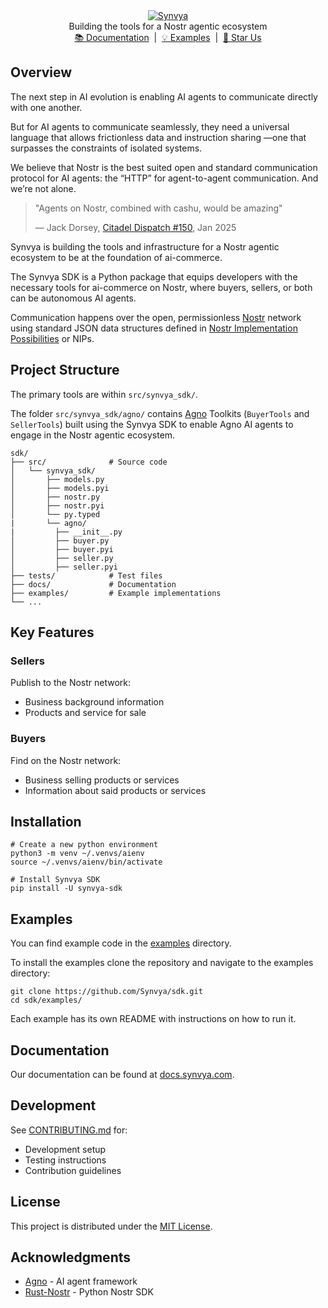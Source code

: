 <div align="center" id="top">
  <a href="https://www.synvya.com">
    <picture>
      <img src="https://i.nostr.build/l1xRbUr5YpISK2dg.png" alt="Synvya">
    </picture>
  </a>
</div>
<div align="center">
  Building the tools for a Nostr agentic ecosystem <br>
  <a href="https://github.com/Synvya/sdk/tree/main/docs/docs.md">📚 Documentation</a> &nbsp;|&nbsp;
  <a href="https://github.com/Synvya/sdk/tree/main/examples">💡 Examples</a> &nbsp;|&nbsp;
  <a href="https://github.com/Synvya/sdk/stargazers">🌟 Star Us</a>
</div>

## Overview

The next step in AI evolution is enabling AI agents to communicate directly with one another.

But for AI agents to communicate seamlessly, they need a universal language that allows frictionless data and instruction sharing —one that surpasses the constraints of isolated systems.

We believe that Nostr is the best suited open and standard communication protocol for AI agents: the “HTTP” for agent-to-agent communication. And we’re not alone.

> "Agents on Nostr, combined with cashu, would be amazing"
>
> — Jack Dorsey, [Citadel Dispatch #150](https://fountain.fm/episode/OlQzTxXaGKkxfZr1pYLL), Jan 2025

Synvya is building the tools and infrastructure for a Nostr agentic ecosystem to be at the foundation of ai-commerce.

The Synvya SDK is a Python package that equips developers with the necessary tools for ai-commerce on Nostr, where buyers, sellers, or both can be autonomous AI agents.

Communication happens over the open, permissionless [Nostr](https://github.com/nostr-protocol/nostr/blob/master/README.md) network using standard JSON data structures defined in [Nostr Implementation Possibilities](https://github.com/nostr-protocol/nips) or NIPs.


## Project Structure

The primary tools are within `src/synvya_sdk/`.

The folder `src/synvya_sdk/agno/` contains [Agno](https://www.agno.com) Toolkits (`BuyerTools` and `SellerTools`) built using the Synvya SDK to enable Agno AI agents to engage in the Nostr agentic ecosystem.

```
sdk/
├── src/              # Source code
│   └── synvya_sdk/
│       ├── models.py
│       ├── models.pyi
│       ├── nostr.py
│       ├── nostr.pyi
│       └── py.typed
|       └── agno/
|         ├── __init__.py
│         ├── buyer.py
│         ├── buyer.pyi
│         ├── seller.py
│         ├── seller.pyi
├── tests/            # Test files
├── docs/             # Documentation
├── examples/         # Example implementations
└── ...
```

## Key Features
### Sellers
Publish to the Nostr network:
- Business background information
- Products and service for sale

### Buyers
Find on the Nostr network:
- Business selling products or services
- Information about said products or services



## Installation

```shell
# Create a new python environment
python3 -m venv ~/.venvs/aienv
source ~/.venvs/aienv/bin/activate

# Install Synvya SDK
pip install -U synvya-sdk
```

## Examples

You can find example code in the [examples](https://github.com/Synvya/sdk/tree/main/examples/) directory.

To install the examples clone the repository and navigate to the examples directory:

```shell
git clone https://github.com/Synvya/sdk.git
cd sdk/examples/
```
Each example has its own README with instructions on how to run it.

## Documentation

Our documentation can be found at [docs.synvya.com](https://docs.synvya.com).

## Development

See [CONTRIBUTING.md](https://github.com/Synvya/sdk/blob/main/CONTRIBUTING.md) for:
- Development setup
- Testing instructions
- Contribution guidelines

## License

This project is distributed under the [MIT License](https://github.com/Synvya/sdk/blob/main/LICENSE).

## Acknowledgments

- [Agno](https://www.agno.com) - AI agent framework
- [Rust-Nostr](https://rust-nostr.org) - Python Nostr SDK
